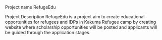 Project name
RefugeEdu

Project Description
RefugeEdu is a project aim to create educational opportunities for refugees and IDPs in Kakuma Refugee camp by creating website where scholarship opportunities will be posted and applicants will be guided through the application stages. 

